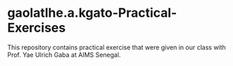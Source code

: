 # gaolatlhe.a.kgato-Practical-Exercises
This repository contains practical exercise that were given in our class with Prof. Yae Ulrich Gaba at AIMS Senegal.
